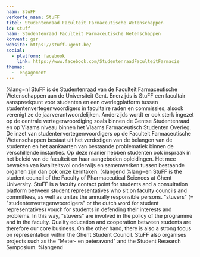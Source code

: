 ```yaml
---
naam: StuFF
verkorte_naam: StuFF
titel: Studentenraad Faculteit Farmaceutische Wetenschappen
id: stuff
naam: Studentenraad Faculteit Farmaceutische Wetenschappen
konvent: gsr
website: https://stuff.ugent.be/
social:
  - platform: facebook
    link: https://www.facebook.com/StudentenraadFaculteitFarmacie
themas:
  -  engagement
---
```


%lang=nl 
StuFF is de Studentenraad van de Faculteit Farmaceutische Wetenschappen aan de Universiteit Gent. Enerzijds is StuFF een facultair aanspreekpunt voor studenten en een overlegplatform tussen studentenvertegenwoordigers in facultaire raden en commissies, alsook verenigt ze de jaarverantwoordelijken. Anderzijds wordt er ook sterk ingezet op de centrale vertegenwoordiging zoals binnen de Gentse Studentenraad en op Vlaams niveau binnen het Vlaams Farmaceutisch Studenten Overleg.
De inzet van studentenvertegenwoordigers op de Faculteit Farmaceutische Wetenschappen bestaat uit het verdedigen van de belangen van de studenten en het aankaarten van bestaande problematiek binnen de verschillende instanties. Op deze manier hebben studenten ook inspraak in het beleid van de faculteit en haar aangeboden opleidingen. Het mee bewaken van kwaliteitsvol onderwijs en samenwerken tussen bestaande organen zijn dan ook onze kerntaken. 
%langend 
%lang=en 
StuFF is the student council of the Faculty of Pharmaceutical Sciences at Ghent University. StuFF is a faculty contact point for students and a consultation platform between student representatives who sit on faculty councils and committees, as well as unites the annually responsible persons. "stuvers" (= "studentenvertegenwoordigers" or the dutch word for student representatives) vouch for students in defending their interests and problems. In this way, "stuvers" are involved in the policy of the programme and in the faculty. Quality education and cooperation between students are therefore our core business. On the other hand, there is also a strong focus on representation within the Ghent Student Council. StuFF also organises projects such as the "Meter- en peteravond" and the Student Research Symposium. 
%langend 

